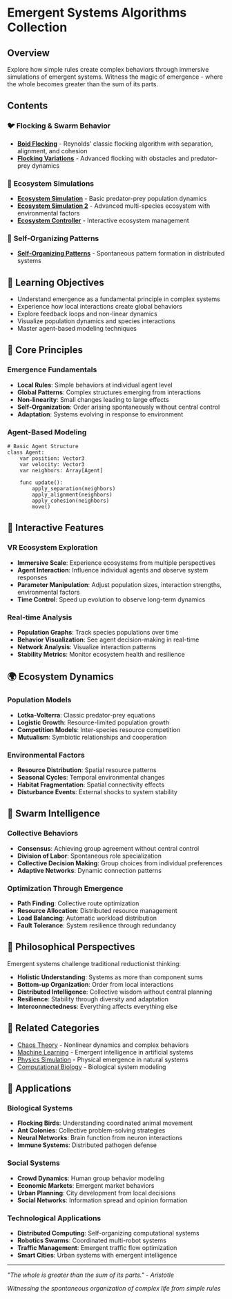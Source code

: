 # Emergent Systems Algorithms Collection

## Overview
Explore how simple rules create complex behaviors through immersive simulations of emergent systems. Witness the magic of emergence - where the whole becomes greater than the sum of its parts.

## Contents

### 🐦 **Flocking & Swarm Behavior**
- **[Boid Flocking](boidflocking/)** - Reynolds' classic flocking algorithm with separation, alignment, and cohesion
- **[Flocking Variations](boidflocking/)** - Advanced flocking with obstacles and predator-prey dynamics

### 🌿 **Ecosystem Simulations**
- **[Ecosystem Simulation](ecosystemsimulation/)** - Basic predator-prey population dynamics
- **[Ecosystem Simulation 2](ecosystemsimulation2/)** - Advanced multi-species ecosystem with environmental factors
- **[Ecosystem Controller](ecosystemsimulation2/ecosystem_controller.gd)** - Interactive ecosystem management

### 🎨 **Self-Organizing Patterns**
- **[Self-Organizing Patterns](selforganizingpatterns/)** - Spontaneous pattern formation in distributed systems

## 🎯 **Learning Objectives**
- Understand emergence as a fundamental principle in complex systems
- Experience how local interactions create global behaviors
- Explore feedback loops and non-linear dynamics
- Visualize population dynamics and species interactions
- Master agent-based modeling techniques

## 🔬 **Core Principles**

### **Emergence Fundamentals**
- **Local Rules**: Simple behaviors at individual agent level
- **Global Patterns**: Complex structures emerging from interactions
- **Non-linearity**: Small changes leading to large effects
- **Self-Organization**: Order arising spontaneously without central control
- **Adaptation**: Systems evolving in response to environment

### **Agent-Based Modeling**
```gdscript
# Basic Agent Structure
class Agent:
    var position: Vector3
    var velocity: Vector3
    var neighbors: Array[Agent]
    
    func update():
        apply_separation(neighbors)
        apply_alignment(neighbors)
        apply_cohesion(neighbors)
        move()
```

## 🚀 **Interactive Features**

### **VR Ecosystem Exploration**
- **Immersive Scale**: Experience ecosystems from multiple perspectives
- **Agent Interaction**: Influence individual agents and observe system responses
- **Parameter Manipulation**: Adjust population sizes, interaction strengths, environmental factors
- **Time Control**: Speed up evolution to observe long-term dynamics

### **Real-time Analysis**
- **Population Graphs**: Track species populations over time
- **Behavior Visualization**: See agent decision-making in real-time
- **Network Analysis**: Visualize interaction patterns
- **Stability Metrics**: Monitor ecosystem health and resilience

## 🌍 **Ecosystem Dynamics**

### **Population Models**
- **Lotka-Volterra**: Classic predator-prey equations
- **Logistic Growth**: Resource-limited population growth
- **Competition Models**: Inter-species resource competition
- **Mutualism**: Symbiotic relationships and cooperation

### **Environmental Factors**
- **Resource Distribution**: Spatial resource patterns
- **Seasonal Cycles**: Temporal environmental changes
- **Habitat Fragmentation**: Spatial connectivity effects
- **Disturbance Events**: External shocks to system stability

## 🐝 **Swarm Intelligence**

### **Collective Behaviors**
- **Consensus**: Achieving group agreement without central control
- **Division of Labor**: Spontaneous role specialization
- **Collective Decision Making**: Group choices from individual preferences
- **Adaptive Networks**: Dynamic connection patterns

### **Optimization Through Emergence**
- **Path Finding**: Collective route optimization
- **Resource Allocation**: Distributed resource management
- **Load Balancing**: Automatic workload distribution
- **Fault Tolerance**: System resilience through redundancy

## 🎨 **Philosophical Perspectives**

Emergent systems challenge traditional reductionist thinking:

- **Holistic Understanding**: Systems as more than component sums
- **Bottom-up Organization**: Order from local interactions
- **Distributed Intelligence**: Collective wisdom without central planning
- **Resilience**: Stability through diversity and adaptation
- **Interconnectedness**: Everything affects everything else

## 🔗 **Related Categories**
- [Chaos Theory](../chaos/) - Nonlinear dynamics and complex behaviors
- [Machine Learning](../machinelearning/) - Emergent intelligence in artificial systems
- [Physics Simulation](../physicssimulation/) - Physical emergence in natural systems
- [Computational Biology](../computationalbiology/) - Biological system modeling

## 🌱 **Applications**

### **Biological Systems**
- **Flocking Birds**: Understanding coordinated animal movement
- **Ant Colonies**: Collective problem-solving strategies
- **Neural Networks**: Brain function from neuron interactions
- **Immune Systems**: Distributed pathogen defense

### **Social Systems**
- **Crowd Dynamics**: Human group behavior modeling
- **Economic Markets**: Emergent market behaviors
- **Urban Planning**: City development from local decisions
- **Social Networks**: Information spread and opinion formation

### **Technological Applications**
- **Distributed Computing**: Self-organizing computational systems
- **Robotics Swarms**: Coordinated multi-robot systems
- **Traffic Management**: Emergent traffic flow optimization
- **Smart Cities**: Urban systems with emergent intelligence

---
*"The whole is greater than the sum of its parts." - Aristotle*

*Witnessing the spontaneous organization of complex life from simple rules*
